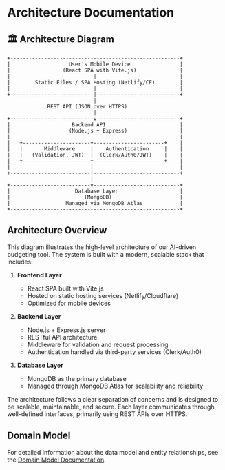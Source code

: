 # Architecture Documentation

## 🏛️ Architecture Diagram

```plaintext
+-------------------------------------------------------+
|                   User's Mobile Device                |
|                 (React SPA with Vite.js)              |
|                           |                           |
|        Static Files / SPA Hosting (Netlify/CF)        |
|                           |                           |
+---------------------------|---------------------------+
                            |
             REST API (JSON over HTTPS)
                            |
+---------------------------v---------------------------+
|                    Backend API                        |
|                   (Node.js + Express)                 |
|                                                       |
|   +----------------------+-----------------------+    |
|   |       Middleware     |    Authentication     |    |
|   |   (Validation, JWT)  |  (Clerk/Auth0/JWT)    |    |
|   +----------------------+-----------------------+    |
|                          |                            |
+--------------------------|----------------------------+
                           |
+--------------------------v----------------------------+
|                     Database Layer                    |
|                        (MongoDB)                      |
|                  Managed via MongoDB Atlas            |
+-------------------------------------------------------+
```

## Architecture Overview

This diagram illustrates the high-level architecture of our AI-driven budgeting tool. The system is built with a modern, scalable stack that includes:

1. **Frontend Layer**

   - React SPA built with Vite.js
   - Hosted on static hosting services (Netlify/Cloudflare)
   - Optimized for mobile devices

2. **Backend Layer**

   - Node.js + Express.js server
   - RESTful API architecture
   - Middleware for validation and request processing
   - Authentication handled via third-party services (Clerk/Auth0)

3. **Database Layer**
   - MongoDB as the primary database
   - Managed through MongoDB Atlas for scalability and reliability

The architecture follows a clear separation of concerns and is designed to be scalable, maintainable, and secure. Each layer communicates through well-defined interfaces, primarily using REST APIs over HTTPS.

## Domain Model

For detailed information about the data model and entity relationships, see the [Domain Model Documentation](./domain-model.md).

